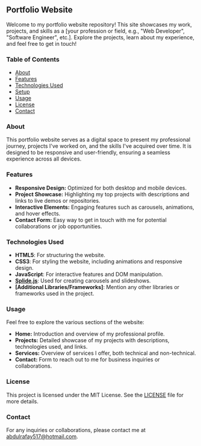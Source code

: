 ## Portfolio Website

Welcome to my portfolio website repository! This site showcases my work, projects, and skills as a [your profession or field, e.g., "Web Developer", "Software Engineer", etc.]. Explore the projects, learn about my experience, and feel free to get in touch!

### Table of Contents
- [About](#about)
- [Features](#features)
- [Technologies Used](#technologies-used)
- [Setup](#setup)
- [Usage](#usage)
- [License](#license)
- [Contact](#contact)

### About

This portfolio website serves as a digital space to present my professional journey, projects I've worked on, and the skills I've acquired over time. It is designed to be responsive and user-friendly, ensuring a seamless experience across all devices.

### Features

- **Responsive Design:** Optimized for both desktop and mobile devices.
- **Project Showcase:** Highlighting my top projects with descriptions and links to live demos or repositories.
- **Interactive Elements:** Engaging features such as carousels, animations, and hover effects.
- **Contact Form:** Easy way to get in touch with me for potential collaborations or job opportunities.

### Technologies Used

- **HTML5**: For structuring the website.
- **CSS3**: For styling the website, including animations and responsive design.
- **JavaScript**: For interactive features and DOM manipulation.
- **[Splide.js](https://splidejs.com/)**: Used for creating carousels and slideshows.
- **[Additional Libraries/Frameworks]**: Mention any other libraries or frameworks used in the project.

### Usage

Feel free to explore the various sections of the website:
- **Home:** Introduction and overview of my professional profile.
- **Projects:** Detailed showcase of my projects with descriptions, technologies used, and links.
- **Services:** Overview of services I offer, both technical and non-technical.
- **Contact:** Form to reach out to me for business inquiries or collaborations.

### License

This project is licensed under the MIT License. See the [LICENSE](LICENSE) file for more details.

### Contact

For any inquiries or collaborations, please contact me at [abdulrafay517@hotmail.com](mailto:abdulrafay517@hotmail.com).
